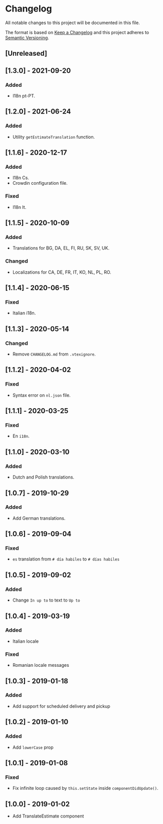 # Changelog

All notable changes to this project will be documented in this file.

The format is based on [Keep a Changelog](http://keepachangelog.com/en/1.0.0/)
and this project adheres to [Semantic Versioning](http://semver.org/spec/v2.0.0.html).

## [Unreleased]

## [1.3.0] - 2021-09-20

### Added

- I18n pt-PT.

## [1.2.0] - 2021-06-24

### Added

- Utility `getEstimateTranslation` function.

## [1.1.6] - 2020-12-17

### Added

- I18n Cs.
- Crowdin configuration file.

### Fixed

- I18n It.

## [1.1.5] - 2020-10-09
### Added
- Translations for BG, DA, EL, FI, RU, SK, SV, UK.

### Changed
- Localizations for CA, DE, FR, IT, KO, NL, PL, RO.

## [1.1.4] - 2020-06-15

### Fixed

- Italian i18n.

## [1.1.3] - 2020-05-14

### Changed

- Remove `CHANGELOG.md` from `.vtexignore`.

## [1.1.2] - 2020-04-02

### Fixed

- Syntax error on `nl.json` file.

## [1.1.1] - 2020-03-25

### Fixed

- En `i18n`.

## [1.1.0] - 2020-03-10

### Added

- Dutch and Polish translations.

## [1.0.7] - 2019-10-29

### Added

- Add German translations.

## [1.0.6] - 2019-09-04

### Fixed

- `es` translation from `# día habiles` to `# días habiles`

## [1.0.5] - 2019-09-02

### Added

- Change `In up to` to text to `Up to`

## [1.0.4] - 2019-03-19

### Added

- Italian locale

### Fixed

- Romanian locale messages

## [1.0.3] - 2019-01-18

### Added

- Add support for scheduled delivery and pickup

## [1.0.2] - 2019-01-10

### Added

- Add `lowerCase` prop

## [1.0.1] - 2019-01-08

### Fixed

- Fix infinite loop caused by `this.setState` inside `componentDidUpdate()`.

## [1.0.0] - 2019-01-02

- Add TranslateEstimate component
